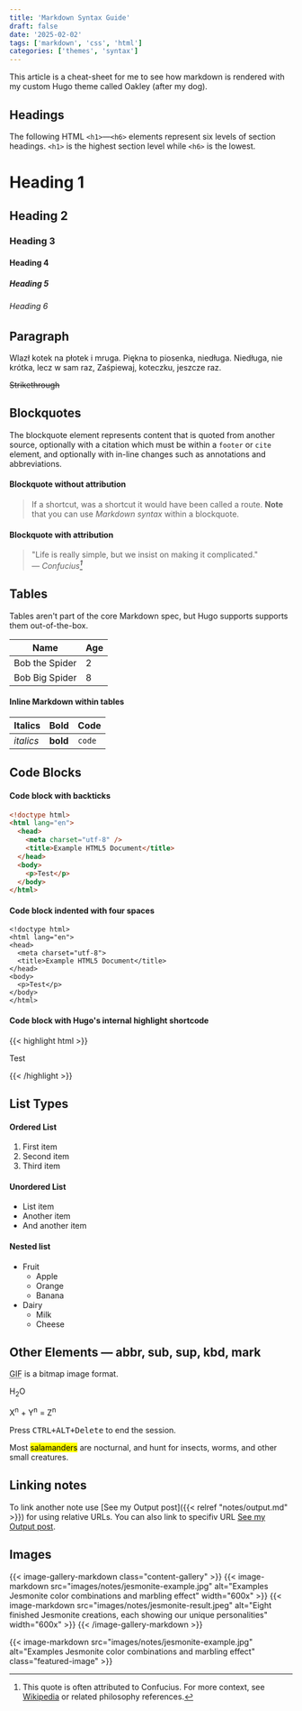 ```yaml
---
title: 'Markdown Syntax Guide'
draft: false
date: '2025-02-02'
tags: ['markdown', 'css', 'html']
categories: ['themes', 'syntax']
---
```


This article is a cheat-sheet for me to see how markdown is rendered with my custom Hugo theme called Oakley (after my dog).

<!--more-->

## Headings

The following HTML `<h1>`—`<h6>` elements represent six levels of section headings. `<h1>` is the highest section level while `<h6>` is the lowest.

# Heading 1

## Heading 2

### Heading 3

#### Heading 4

##### Heading 5

###### Heading 6

## Paragraph

Wlazł kotek na płotek i mruga.
Piękna to piosenka, niedługa.
Niedługa, nie krótka, lecz w sam raz,
Zaśpiewaj, koteczku, jeszcze raz.

~~Strikethrough~~

## Blockquotes

The blockquote element represents content that is quoted from another source, optionally with a citation which must be within a `footer` or `cite` element, and optionally with in-line changes such as annotations and abbreviations.

#### Blockquote without attribution

> If a shortcut, was a shortcut it would have been called a route.
> **Note** that you can use _Markdown syntax_ within a blockquote.

#### Blockquote with attribution

> "Life is really simple, but we insist on making it complicated."<br>
> — <cite>Confucius[^1]</cite>

[^1]: This quote is often attributed to Confucius. For more context, see [Wikipedia](https://en.wikipedia.org/wiki/Confucius) or related philosophy references.

## Tables

Tables aren't part of the core Markdown spec, but Hugo supports supports them out-of-the-box.

| Name           | Age |
| -------------- | --- |
| Bob the Spider | 2   |
| Bob Big Spider | 8   |

#### Inline Markdown within tables

| Italics   | Bold     | Code   |
| --------- | -------- | ------ |
| _italics_ | **bold** | `code` |

## Code Blocks

#### Code block with backticks

```html
<!doctype html>
<html lang="en">
  <head>
    <meta charset="utf-8" />
    <title>Example HTML5 Document</title>
  </head>
  <body>
    <p>Test</p>
  </body>
</html>
```

#### Code block indented with four spaces

    <!doctype html>
    <html lang="en">
    <head>
      <meta charset="utf-8">
      <title>Example HTML5 Document</title>
    </head>
    <body>
      <p>Test</p>
    </body>
    </html>

#### Code block with Hugo's internal highlight shortcode

{{< highlight html >}}

<!doctype html>
<html lang="en">
<head>
  <meta charset="utf-8">
  <title>Example HTML5 Document</title>
</head>
<body>
  <p>Test</p>
</body>
</html>
{{< /highlight >}}

## List Types

#### Ordered List

1. First item
2. Second item
3. Third item

#### Unordered List

- List item
- Another item
- And another item

#### Nested list

- Fruit
  - Apple
  - Orange
  - Banana
- Dairy
  - Milk
  - Cheese

## Other Elements — abbr, sub, sup, kbd, mark

<abbr title="Graphics Interchange Format">GIF</abbr> is a bitmap image format.

H<sub>2</sub>O

X<sup>n</sup> + Y<sup>n</sup> = Z<sup>n</sup>

Press <kbd><kbd>CTRL</kbd>+<kbd>ALT</kbd>+<kbd>Delete</kbd></kbd> to end the session.

Most <mark>salamanders</mark> are nocturnal, and hunt for insects, worms, and other small creatures.

## Linking notes

To link another note use [See my Output post]({{< relref "notes/output.md" >}}) for using relative URLs. You can also link to specifiv URL [See my Output post](/notes/output/).

## Images

{{< image-gallery-markdown class="content-gallery" >}}
  {{< image-markdown src="images/notes/jesmonite-example.jpg" alt="Examples Jesmonite color combinations and marbling effect" width="600x" >}}
  {{< image-markdown src="images/notes/jesmonite-result.jpeg" alt="Eight finished Jesmonite creations, each showing our unique personalities" width="600x" >}}
{{< /image-gallery-markdown >}}

{{< image-markdown src="images/notes/jesmonite-example.jpg" alt="Examples Jesmonite color combinations and marbling effect" class="featured-image" >}}
